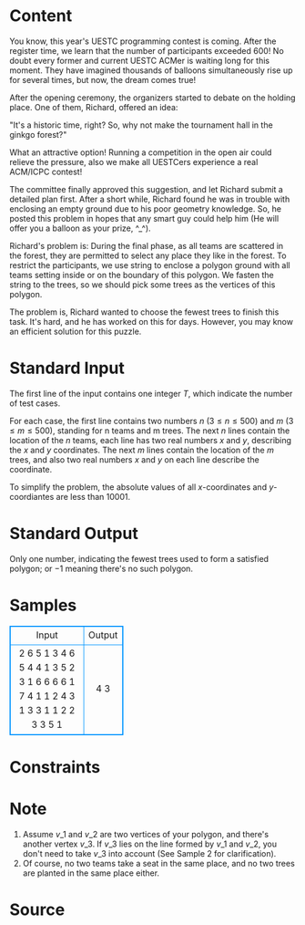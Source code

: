 
# Content

You know, this year's UESTC programming contest is coming. After the register time, we learn that the number of participants exceeded $600$! No doubt every former and current UESTC ACMer is waiting long for this moment. They have imagined thousands of balloons simultaneously rise up for several times, but now, the dream comes true!

After the opening ceremony, the organizers started to debate on the holding place. One of them, Richard, offered an idea:

"It's a historic time, right? So, why not make the tournament hall in the ginkgo forest?"

What an attractive option! Running a competition in the open air could relieve the pressure, also we make all UESTCers experience a real ACM/ICPC contest!

The committee finally approved this suggestion, and let Richard submit a detailed plan first. After a short while, Richard found he was in trouble with enclosing an empty ground due to his poor geometry knowledge. So, he posted this problem in hopes that any smart guy could help him (He will offer you a balloon as your prize, ^_^).

Richard's problem is: During the final phase, as all teams are scattered in the forest, they are permitted to select any place they like in the forest. To restrict the participants, we use string to enclose a polygon ground with all teams setting inside or on the boundary of this polygon. We fasten the string to the trees, so we should pick some trees as the vertices of this polygon.

The problem is, Richard wanted to choose the fewest trees to finish this task. It's hard, and he has worked on this for days. However, you may know an efficient solution for this puzzle.

# Standard Input

The first line of the input contains one integer $T$, which indicate the number of test cases.

For each case, the first line contains two numbers $n$ ($3\leq n\leq 500$) and $m$ ($3\leq m\leq 500$), standing for n teams and m trees. The next $n$ lines contain the location of the $n$ teams, each line has two real numbers $x$ and $y$, describing the $x$ and $y$ coordinates. The next $m$ lines contain the location of the $m$ trees, and also two real numbers $x$ and $y$ on each line describe the coordinate.

To simplify the problem, the absolute values of all $x$-coordinates and $y$-coordiantes are less than $10001$.

# Standard Output

Only one number, indicating the fewest trees used to form a satisfied polygon; or $-1$ meaning there's no such polygon.

# Samples

<style>
        table,table tr th, table tr td { border:1px solid #0094ff; }
        table { width: 200px; min-height: 25px; line-height: 25px; text-align: center; border-collapse: collapse;}   
    </style>
<table>
	<tr>
		<td>Input</td>
		<td>Output</td>
	</tr>
<tr><td>2
6 5
1 3
4 6
5 4
4 1
3 5
2 3
1 6
6 6
6 1
7 4
1 1
2 4
3 1
3 3
1 1
2 2
3 3
5 1</td><td>4
3</td></tr></table>


# Constraints



# Note

1. Assume $v\_1$ and $v\_2$ are two vertices of your polygon, and there's another vertex $v\_3$. If $v\_3$ lies on the line formed by $v\_1$ and $v\_2$, you don't need to take $v\_3$ into account (See Sample $2$ for clarification).
2. Of course, no two teams take a seat in the same place, and no two trees are planted in the same place either.

# Source


